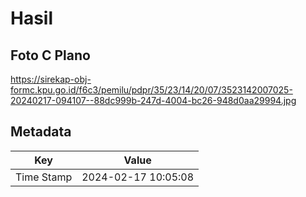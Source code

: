 # Hasil

## Foto C Plano

https://sirekap-obj-formc.kpu.go.id/f6c3/pemilu/pdpr/35/23/14/20/07/3523142007025-20240217-094107--88dc999b-247d-4004-bc26-948d0aa29994.jpg


## Metadata

| Key        | Value               |
| ---------- | ------------------- |
| Time Stamp | 2024-02-17 10:05:08 |



